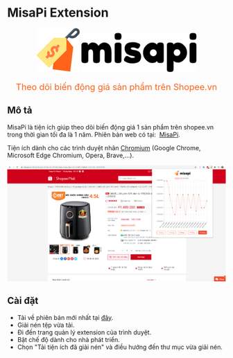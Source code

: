 # MisaPi Extension

<p align="center">
  <img src="https://raw.githubusercontent.com/misa198/misapi-extension/master/src/assets/logo.png?token=AMIRKUFJCB5LZA26KUUB7CLACEL6W" width="100px" />
  <img src="https://raw.githubusercontent.com/misa198/misapi-extension/master/src/assets/logo-text.png?token=AMIRKUFEPB6IUZX55HZGES3ACEMHW" height="90px" />
  <p align="center" style="font-size: 20px; color: #FF641A">
    Theo dõi biến động giá sản phẩm trên Shopee.vn
  </p>
</p>

## Mô tả

<p>MisaPi là tiện ích giúp theo dõi biến động giá 1 sản phẩm trên shopee.vn trong thời gian tối đa là 1 năm.
Phiên bản web có tại:&nbsp;&nbsp;<a href="https://misapi.tk" target="blank">MisaPi</a>.</p>
<p>Tiện ích dành cho các trình duyệt nhân <a href="https://github.com/chromium/chromium">Chromium</a> (Google Chrome, Microsoft Edge Chromium, Opera, Brave,...).</p>

<p align="center">
  <img src="https://raw.githubusercontent.com/misa198/misapi-extension/master/readme/images/screenshot-1.png?token=AMIRKUF4RQYZOKKN2JTGWSTACENKG" />
</p>

## Cài đặt

- Tải về phiên bản mới nhất tại <a href="https://github.com/misa198/misapi-extension/releases">đây</a>.
- Giải nén tệp vừa tải.
- Đi đến trang quản lý extension của trình duyệt.
- Bật chế độ dành cho nhà phát triển.
- Chọn "Tải tiện ích đã giải nén" và điều hướng đến thư mục vừa giải nén.
